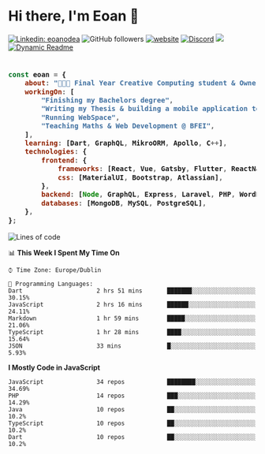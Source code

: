 # Hi there, I'm Eoan 👋

[![Linkedin: eoanodea](https://img.shields.io/badge/-eoanodea-blue?style=flat-square&logo=Linkedin&logoColor=white&link=https://www.linkedin.com/in/eoanodea/)](https://www.linkedin.com/in/eoanodea/)
![GitHub followers](https://img.shields.io/github/followers/eoanodea?label=Follow&style=social)
[![website](https://img.shields.io/badge/Website-46a2f1.svg?&style=flat-square&logo=Google-Chrome&logoColor=white&link=https://web-space.design/)](http://web-space.design/)
[![Discord](https://img.shields.io/discord/591914197219016707.svg?label=&logo=discord&logoColor=ffffff&color=7389D8&labelColor=6A7EC2)](https://discord.gg/4eEcsSMYXX)
![](https://visitor-badge.glitch.me/badge?page_id=eoanodea.eoanodea)
[![Dynamic Readme](https://github.com/eoanodea/eoanodea/actions/workflows/main.yml/badge.svg)](https://github.com/eoanodea/eoanodea/actions/workflows/main.yml)

<h3>
    
```javascript

const eoan = {
    about: "👨🏻‍💻 Final Year Creative Computing student & Owner @ WebSpace",
    workingOn: [
        "Finishing my Bachelors degree",
        "Writing my Thesis & building a mobile application to support it",
        "Running WebSpace",
        "Teaching Maths & Web Development @ BFEI",
    ],
    learning: [Dart, GraphQL, MikroORM, Apollo, C++],
    technologies: {
        frontend: {
            frameworks: [React, Vue, Gatsby, Flutter, ReactNative, SwiftUI],
            css: [MaterialUI, Bootstrap, Atlassian],
        },
        backend: [Node, GraphQL, Express, Laravel, PHP, WordPress, AWS],
        databases: [MongoDB, MySQL, PostgreSQL],
    },
};

````

</h3>

<!--
**eoanodea/eoanodea** is a ✨ _special_ ✨ repository because its `README.md` (this file) appears on your GitHub profile.

Here are some ideas to get you started:

- 🔭 I’m currently working on ...
- 🌱 I’m currently learning ...
- 👯 I’m looking to collaborate on ...
- 🤔 I’m looking for help with ...
- 💬 Ask me about ...
- 📫 How to reach me: ...
- 😄 Pronouns: ...
- ⚡ Fun fact: ...
-->

<!--START_SECTION:waka-->
![Lines of code](https://img.shields.io/badge/From%20Hello%20World%20I%27ve%20Written-4.0%20million%20lines%20of%20code-blue)

📊 **This Week I Spent My Time On** 

```text
⌚︎ Time Zone: Europe/Dublin

💬 Programming Languages: 
Dart                     2 hrs 51 mins       ███████░░░░░░░░░░░░░░░░░░   30.15% 
JavaScript               2 hrs 16 mins       ██████░░░░░░░░░░░░░░░░░░░   24.11% 
Markdown                 1 hr 59 mins        █████░░░░░░░░░░░░░░░░░░░░   21.06% 
TypeScript               1 hr 28 mins        ████░░░░░░░░░░░░░░░░░░░░░   15.64% 
JSON                     33 mins             █░░░░░░░░░░░░░░░░░░░░░░░░   5.93%

```

**I Mostly Code in JavaScript** 

```text
JavaScript               34 repos            ████████░░░░░░░░░░░░░░░░░   34.69% 
PHP                      14 repos            ███░░░░░░░░░░░░░░░░░░░░░░   14.29% 
Java                     10 repos            ██░░░░░░░░░░░░░░░░░░░░░░░   10.2% 
TypeScript               10 repos            ██░░░░░░░░░░░░░░░░░░░░░░░   10.2% 
Dart                     10 repos            ██░░░░░░░░░░░░░░░░░░░░░░░   10.2%

```



<!--END_SECTION:waka-->

